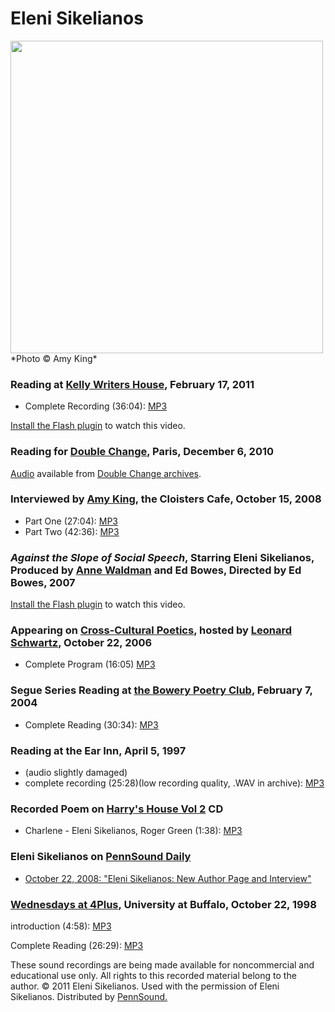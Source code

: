 Eleni Sikelianos
================

<img src="http://media.sas.upenn.edu/pennsound/misc/Images/Sikelianos.jpg" height="500" />  
*Photo © Amy King*

### Reading at [Kelly Writers House](http://writing.upenn.edu/wh/calendar/0211.php), February 17, 2011

-   Complete Recording (36:04): [MP3](http://media.sas.upenn.edu/pennsound/authors/Sikelianos/Sikelianos-Eleni_reading_KWH-UPenn_2-17-2011.mp3)

  

[Install the Flash plugin](http://get.adobe.com/flashplayer/) to watch this video.

### Reading for [Double Change](http://writing.upenn.edu/pennsound/x/Double-Change.php), Paris, December 6, 2010

[Audio](http://doublechange.org/2010/11/22/6-12-10-eleni-sikelianos-laird-hunt-jean-patrice-courtois/) available from [Double Change archives](http://doublechange.org/archives/).

### Interviewed by [Amy King](King.html), the Cloisters Cafe, October 15, 2008

-   Part One (27:04):
    [MP3](http://media.sas.upenn.edu/pennsound/authors/Sikelianos/Interview-w-Amy-King_10-08/Sikelianos-Eleni_01_Interview-w-Amy-King_Cloisters-Cafe_10-15-08.mp3)  
-   Part Two (42:36):
    [MP3](http://media.sas.upenn.edu/pennsound/authors/Sikelianos/Interview-w-Amy-King_10-08/Sikelianos-Eleni_02_Interview-w-Amy-King_Cloisters-Cafe_10-15-08.mp3)


### *Against the Slope of Social Speech*, Starring Eleni Sikelianos, Produced by [Anne Waldman](Waldman.php) and Ed Bowes, Directed by Ed Bowes, 2007

[Install the Flash plugin](http://get.adobe.com/flashplayer/) to watch this video.

  
  

### Appearing on [Cross-Cultural Poetics](XCP.html), hosted by [Leonard Schwartz](Schwartz.html), October 22, 2006

-   Complete Program (16:05)
    [MP3](http://media.sas.upenn.edu/pennsound/groups/XCP/XCP_115_Sikelianos_10-22-06.mp3)

### Segue Series Reading at [the Bowery Poetry Club](Segue-BPC.html), February 7, 2004

-   Complete Reading (30:34): [MP3](http://media.sas.upenn.edu/pennsound/authors/Sikelianos/Sikelianos-Eleni_Segue_NY_2-7-04.mp3)  

### Reading at the Ear Inn, April 5, 1997

-   (audio slightly damaged)
-   complete recording (25:28)(low recording quality, .WAV in archive): [MP3](https://media.sas.upenn.edu/pennsound/authors/Sikelianos/Sikelianos-Eleni_Ear-Inn-NYC_04-05-97.mp3)

### Recorded Poem on [Harry's House Vol 2](Harrys-House-Vol-2.php) CD

-   Charlene - Eleni Sikelianos, Roger Green (1:38): [MP3](https://media.sas.upenn.edu/pennsound/authors/Sikelianos/Sikelianos-Eleni-and-Roger-Green_Charlene_Harrys-House-Vol-2.mp3)

### Eleni Sikelianos on [PennSound Daily](http://writing.upenn.edu/pennsound/daily)

-   [October 22, 2008: "Eleni Sikelianos: New Author Page and Interview"](http://writing.upenn.edu/pennsound/daily/200810.php#22_13:05)

### [Wednesdays at 4Plus](http://writing.upenn.edu/pennsound/x/Buffalo.php), University at Buffalo, October 22, 1998

introduction (4:58): [MP3](http://media.sas.upenn.edu/pennsound/authors/Sikelianos/3-3-99/introduction-to-Sikelianos-_03_SUNY-Buffalo_3-3-99.mp3)

Complete Reading (26:29): [MP3](http://media.sas.upenn.edu/pennsound/authors/Grenier/10-22-98/Grenier-Robert_Complete_Reading_SUNY-Buffalo_10-22-98.mp3)

These sound recordings are being made available for noncommercial and educational use only.
All rights to this recorded material belong to the author. © 2011 Eleni Sikelianos.
Used with the permission of Eleni Sikelianos. Distributed by [PennSound.](../index.html)
